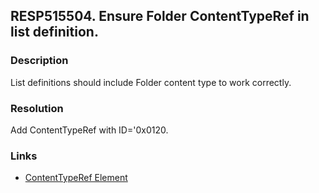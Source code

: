 ## RESP515504. Ensure Folder ContentTypeRef in list definition. 

### Description
List definitions should include Folder content type to work correctly.

### Resolution
Add ContentTypeRef with ID='0x0120.

### Links
*   [ContentTypeRef Element](http://msdn.microsoft.com/en-us/library/office/aa543767(v=office.14).aspx)